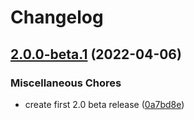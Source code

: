# Changelog

## [2.0.0-beta.1](https://github.com/Financial-Times/dotcom-tool-kit/compare/logger-v1.9.0...logger-v2.0.0-beta.1) (2022-04-06)


### Miscellaneous Chores

* create first 2.0 beta release ([0a7bd8e](https://github.com/Financial-Times/dotcom-tool-kit/commit/0a7bd8e30f4cef43f93fe1b098c6fad94607d098))
